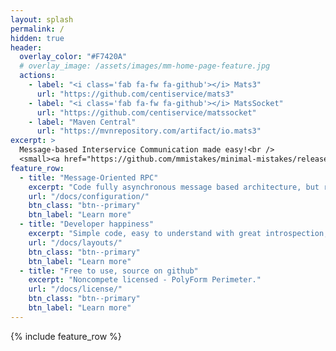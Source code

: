 ```yaml
---
layout: splash
permalink: /
hidden: true
header:
  overlay_color: "#F7420A"
  # overlay_image: /assets/images/mm-home-page-feature.jpg
  actions:
    - label: "<i class='fab fa-fw fa-github'></i> Mats3"
      url: "https://github.com/centiservice/mats3"
    - label: "<i class='fab fa-fw fa-github'></i> MatsSocket"
      url: "https://github.com/centiservice/matssocket"
    - label: "Maven Central"
      url: "https://mvnrepository.com/artifact/io.mats3"
excerpt: >
  Message-based Interservice Communication made easy!<br />
  <small><a href="https://github.com/mmistakes/minimal-mistakes/releases/tag/4.24.0"></a></small>
feature_row:
  - title: "Message-Oriented RPC"
    excerpt: "Code fully asynchronous message based architecture, but reason like blocking RPC."
    url: "/docs/configuration/"
    btn_class: "btn--primary"
    btn_label: "Learn more"
  - title: "Developer happiness"
    excerpt: "Simple code, easy to understand with great introspection, painless debugging."
    url: "/docs/layouts/"
    btn_class: "btn--primary"
    btn_label: "Learn more"
  - title: "Free to use, source on github"
    excerpt: "Noncompete licensed - PolyForm Perimeter."
    url: "/docs/license/"
    btn_class: "btn--primary"
    btn_label: "Learn more"      
---
```


{% include feature_row %}
